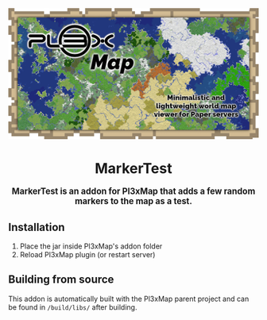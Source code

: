 <div align="center">
<img src="https://raw.githubusercontent.com/BillyGalbreath/Pl3xMap/v2/webmap/public/images/og.png" alt="Pl3xMap">

# MarkerTest

<big><b>MarkerTest is an addon for Pl3xMap that adds a few random markers to the map as a test.</b></big>

</div>

## Installation

1) Place the jar inside Pl3xMap's addon folder
2) Reload Pl3xMap plugin (or restart server)

## Building from source

This addon is automatically built with the Pl3xMap parent project and can be found in `/build/libs/` after building.
